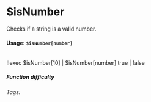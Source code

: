 # $isNumber
Checks if a string is a valid number.

#### Usage: `$isNumber[number]`
<br/>
<discord-messages>
	<discord-message :bot="false" role-color="#ffcc9a" author="Member">
		!!exec $isNumber[10] | $isNumber[number]
	</discord-message>
	<discord-message :bot="true" role-color="#0099ff" author="Custom Command" avatar="https://media.discordapp.net/avatars/725721249652670555/781224f90c3b841ba5b40678e032f74a.webp">
		true | false
	</discord-message>
</discord-messages>

##### Function difficulty <Badge type="tip" text="Easy" vertical="middle" /> 
###### Tags: <Badge type="tip" text="Check" vertical="middle" /> <Badge type="tip" text="Number" vertical="middle" /> <Badge type="tip" text="Is number" vertical="middle" /> <Badge type="tip" text="check number" vertical="middle" />